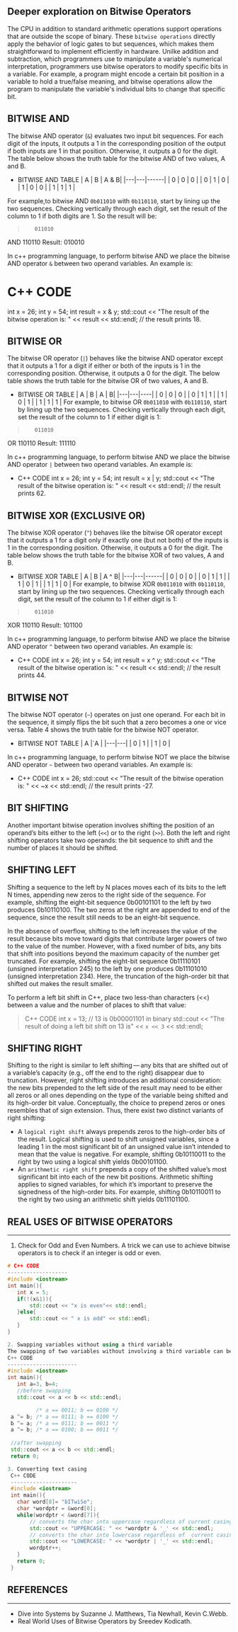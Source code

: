 ## Deeper exploration on Bitwise Operators

 The CPU in addition to standard arithmetic operations support operations that are outside the scope of binary. These `bitwise operations` directly apply the behavior of logic gates to but sequences, which makes them straightforward to implement efficiently in hardware. Unilke addition and subtraction, which programmers use to manipulate a variable's numerical interpretation, programmers use bitwise operators to modify specific bits in a variable. For example, a program might encode a certain bit position in a variable to hold a true/false meaning, and bitwise operations allow the program to manipulate the variable's individual bits to change that specific bit. 

## BITWISE AND
 The bitwise AND operator (`&`) evaluates two input bit sequences. For each digit of the inputs, it outputs a 1 in the corresponding position of the output if both inputs are 1 in that position. Otherwise, it outputs a 0 for the digit. The table below shows the truth table for the bitwise AND of two values, A and B.

 - BITWISE  AND TABLE
 | A | B | A & B|
 |---|---|------|
 | 0 | 0 | 0 |
 | 0 | 1 | 0 |
 | 1 | 0 | 0 |
 | 1 | 1 | 1 |

 For example,to bitwise  AND `0b011010` with `0b110110`, start by lining up the two sequences. Checking vertically through each digit, set the result of the column to 1 if both digits are 1. So the result will be:
 >        011010
  AND     110110
  Result: 010010 

 In c++ programming language, to perform bitwise AND we place the bitwise AND operator `&` between two operand variables. An example is:

# C++ CODE
int x = 26;
int y = 54;
int result = x & y;
std::cout << "The result of the bitwise operation is: " << result << std::endl;
// the result prints 18.

## BITWISE OR
 The bitwise OR operator (`|`) behaves like the bitwise AND operator except that it outputs a 1 for a digit if either or both of the inputs is 1 in the corresponding position. Otherwise, it outputs a 0 for the digit. The below table shows the truth table for the bitwise OR of two values, A and B.

- BITWISE OR TABLE
 | A | B | A | B|
 |---|---|----|
 | 0 | 0 | 0 |
 | 0 | 1 | 1 |
 | 1 | 0 | 1 |
 | 1 | 1 | 1 |
 For example, to bitwise OR `0b011010` with `0b110110`, start by lining up the two sequences. Checking vertically through each digit, set the result of the column to 1 if either digit is 1:
 >        011010
  OR      110110
  Result: 111110 
 
 In c++ programming language, to perform bitwise AND we place the bitwise AND operator `|` between two operand variables. An example is:

 - C++ CODE
int x = 26;
int y = 54;
int result = x | y;
std::cout << "The result of the bitwise operation is: " << result << std::endl;
// the result prints 62.

## BITWISE XOR (EXCLUSIVE OR)
 The bitwise XOR operator (`^`) behaves like the bitwise OR operator except that it outputs a 1 for a digit only if exactly one (but not both) of the inputs is 1 in the corresponding position. Otherwise, it outputs a 0 for the digit. The table below shows the truth table for the bitwise XOR of two values, A and B.

- BITWISE XOR TABLE
 | A | B | A ^ B|
 |---|---|------|
 | 0 | 0 | 0 |
 | 0 | 1 | 1 |
 | 1 | 0 | 1 |
 | 1 | 1 | 0 |
 For example, to bitwise XOR `0b011010` with `0b110110`, start by lining up the two sequences. Checking vertically through each digit, set the result of the column to 1 if either digit is 1:
 >        011010
  XOR     110110
  Result: 101100 
 
 In c++ programming language, to perform bitwise AND we place the bitwise AND operator `^` between two operand variables. An example is:
 - C++ CODE
int x = 26;
int y = 54;
int result = x ^ y;
std::cout << "The result of the bitwise operation is: " << result << std::endl;
// the result prints 44.

## BITWISE NOT
 The bitwise NOT operator (`~`) operates on just one operand. For each bit in the sequence, it simply flips the bit such that a zero becomes a one or vice versa. Table 4 shows the truth table for the bitwise NOT operator.
 
 - BITWISE NOT TABLE
 | A |`A |
 |---|---|
 | 0 | 1 |
 | 1 | 0 |

 In c++ programming language, to perform bitwise NOT we place the bitwise AND operator `~` between two operand variables. An example is:

 - C++ CODE
int x = 26;
std::cout << "The result of the bitwise operation is: " << ~x << std::endl;
// the result prints -27.


## BIT SHIFTING
 Another important bitwise operation involves shifting the position of an operand’s bits either to the left (`<<`) or to the right (`>>`). Both the left and right shifting operators take two operands: the bit sequence to shift and the number of places it should be shifted.

## SHIFTING LEFT
 Shifting a sequence to the left by N places moves each of its bits to the left N times, appending new zeros to the right side of the sequence. For example, shifting the eight-bit sequence 0b00101101 to the left by two produces 0b10110100. The two zeros at the right are appended to end of the sequence, since the result still needs to be an eight-bit sequence.

  In the absence of overflow, shifting to the left increases the value of the result because bits move toward digits that contribute larger powers of two to the value of the number. However, with a fixed number of bits, any bits that shift into positions beyond the maximum capacity of the number get truncated. For example, shifting the eight-bit sequence 0b11110101 (unsigned interpretation 245) to the left by one produces 0b11101010 (unsigned interpretation 234). Here, the truncation of the high-order bit that shifted out makes the result smaller.

  To perform a left bit shift in C++, place two less-than characters (<<) between a value and the number of places to shift that value:
  > C++ CODE
  int x = 13; // 13 is 0b00001101 in binary
  std::cout << "The result of doing a left bit shift on 13 is" << `x << 3` << std::endl;

## SHIFTING RIGHT
 Shifting to the right is similar to left shifting — any bits that are shifted out of a variable’s capacity (e.g., off the end to the right) disappear due to truncation. However, right shifting introduces an additional consideration: the new bits prepended to the left side of the result may need to be either all zeros or all ones depending on the type of the variable being shifted and its high-order bit value. Conceptually, the choice to prepend zeros or ones resembles that of sign extension. Thus, there exist two distinct variants of right shifting:
 - A `logical right shift` always prepends zeros to the high-order bits of the result. Logical shifting is used to shift unsigned variables, since a leading 1 in the most significant bit of an unsigned value isn’t intended to mean that the value is negative. For example, shifting 0b10110011 to the right by two using a logical shift yields 0b00101100.
 - An `arithmetic right shift` prepends a copy of the shifted value’s most significant bit into each of the new bit positions. Arithmetic shifting applies to signed variables, for which it’s important to preserve the signedness of the high-order bits. For example, shifting 0b10110011 to the right by two using an arithmetic shift yields 0b11101100.


## REAL USES OF BITWISE OPERATORS
------------------------------------
1. Check for Odd and Even Numbers.
 A trick we can use to achieve bitwise operators is to check if an integer is odd or even.
 ```C++
 # C++ CODE
 -------------------
 #include <iostream>
 int main(){
    int x = 5;
    if(!(x&1)){
        std::cout << "x is even"<< std::endl;
    }else{
        std::cout << " x is odd" << std::endl;
    }
 }

2. Swapping variables without using a third variable
 The swapping of two variables without involving a third variable can be achieved without the bitwise operators, but since you already know bitwise operators, why not?
 C++ CODE
 ----------------------
 #include <iostream>
 int main(){
    int a=3, b=4;
    //before swapping
    std::cout << a << b << std::endl;

          /* a == 0011; b == 0100 */
  a ^= b; /* a == 0111; b == 0100 */
  b ^= a; /* a == 0111; b == 0011 */
  a ^= b; /* a == 0100; b == 0011 */
  
  //after swapping
  std::cout << a << b << std::endl;
  return 0;

3. Converting text casing
  C++ CODE
  ---------------------
  #include <iostream>
  int main(){
    char word[8]= "bITwiSe";
    char *wordptr = &word[0];
    while(wordptr < &word[7]){
        // converts the char into uppercase regardless of current casing
        std::cout << "UPPERCASE: " << *wordptr & '_' << std::endl;
        // converts the char into lowercase regardless of  current casing
        std::cout << "LOWERCASE: " << *wordptr | '_' << std::endl;
        wordptr++;
    }
    return 0;
  }
```

## REFERENCES
---------------------
- Dive into Systems by  Suzanne J. Matthews, Tia Newhall, Kevin C.Webb.
- Real World Uses of Bitwise Operators by Sreedev Kodicath.
